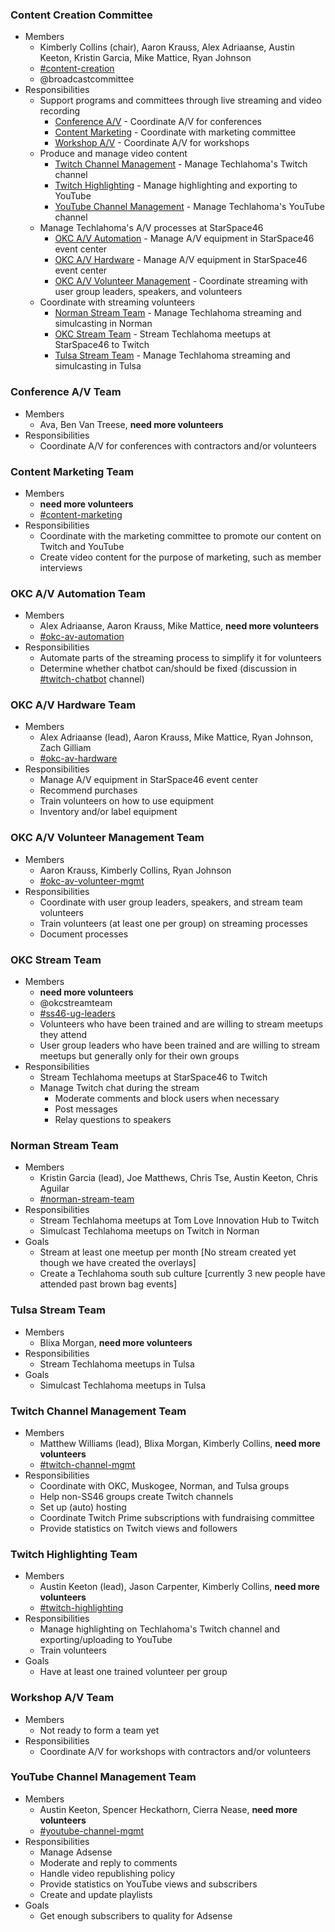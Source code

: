 ### Content Creation Committee
* Members
  * Kimberly Collins (chair), Aaron Krauss, Alex Adriaanse, Austin Keeton, Kristin Garcia, Mike Mattice, Ryan Johnson
  * [#content-creation](https://techlahoma.slack.com/messages/content-creation)
  * @broadcastcommittee
* Responsibilities
  * Support programs and committees through live streaming and video recording
    * [Conference A/V](#conference-av-team) - Coordinate A/V for conferences
    * [Content Marketing](#content-marketing-team) - Coordinate with marketing committee
    * [Workshop A/V](#workshop-av-team) - Coordinate A/V for workshops
  * Produce and manage video content
    * [Twitch Channel Management](#twitch-channel-management-team) - Manage Techlahoma's Twitch channel
    * [Twitch Highlighting](#twitch-highlighting-team) - Manage highlighting and exporting to YouTube
    * [YouTube Channel Management](#youtube-channel-management-team) - Manage Techlahoma's YouTube channel
  * Manage Techlahoma's A/V processes at StarSpace46
    * [OKC A/V Automation](#okc-av-automation-team) - Manage A/V equipment in StarSpace46 event center
    * [OKC A/V Hardware](#okc-av-hardware-team) - Manage A/V equipment in StarSpace46 event center
    * [OKC A/V Volunteer Management](#okc-av-volunteer-management-team) - Coordinate streaming with user group leaders, speakers, and volunteers
  * Coordinate with streaming volunteers
    * [Norman Stream Team](#norman-stream-team) - Manage Techlahoma streaming and simulcasting in Norman
    * [OKC Stream Team](#okc-stream-team) - Stream Techlahoma meetups at StarSpace46 to Twitch
    * [Tulsa Stream Team](#tulsa-stream-team) - Manage Techlahoma streaming and simulcasting in Tulsa

### Conference A/V Team
* Members
  * Ava, Ben Van Treese, **need more volunteers**
* Responsibilities
  * Coordinate A/V for conferences with contractors and/or volunteers

### Content Marketing Team
* Members
  * **need more volunteers**
  * [#content-marketing](https://techlahoma.slack.com/messages/content-marketing)
* Responsibilities
  * Coordinate with the marketing committee to promote our content on Twitch and YouTube
  * Create video content for the purpose of marketing, such as member interviews

### OKC A/V Automation Team
* Members
  * Alex Adriaanse, Aaron Krauss, Mike Mattice, **need more volunteers**
  * [#okc-av-automation](https://techlahoma.slack.com/messages/okc-av-automation)
* Responsibilities
  * Automate parts of the streaming process to simplify it for volunteers
  * Determine whether chatbot can/should be fixed (discussion in [#twitch-chatbot](http://techlahoma.slack.com/messages/twitch-chatbot) channel)

### OKC A/V Hardware Team
* Members
  * Alex Adriaanse (lead), Aaron Krauss, Mike Mattice, Ryan Johnson, Zach Gilliam
  * [#okc-av-hardware](https://techlahoma.slack.com/messages/okc-av-hardware)
* Responsibilities
  * Manage A/V equipment in StarSpace46 event center
  * Recommend purchases
  * Train volunteers on how to use equipment
  * Inventory and/or label equipment

### OKC A/V Volunteer Management Team
* Members
  * Aaron Krauss, Kimberly Collins, Ryan Johnson
  * [#okc-av-volunteer-mgmt](https://techlahoma.slack.com/messages/okc-av-volunteer-mgmt)
* Responsibilities
  * Coordinate with user group leaders, speakers, and stream team volunteers
  * Train volunteers (at least one per group) on streaming processes
  * Document processes

### OKC Stream Team
* Members
  * **need more volunteers**
  * @okcstreamteam
  * [#ss46-ug-leaders](http://techlahoma.slack.com/messages/ss46-ug-leaders)
  * Volunteers who have been trained and are willing to stream meetups they attend
  * User group leaders who have been trained and are willing to stream meetups but generally only for their own groups
* Responsibilities
  * Stream Techlahoma meetups at StarSpace46 to Twitch
  * Manage Twitch chat during the stream
    * Moderate comments and block users when necessary
    * Post messages
    * Relay questions to speakers

### Norman Stream Team
* Members
  * Kristin Garcia (lead), Joe Matthews, Chris Tse, Austin Keeton, Chris Aguilar
  * [#norman-stream-team](http://techlahoma.slack.com/messages/norman-stream-team)
* Responsibilities
  * Stream Techlahoma meetups at Tom Love Innovation Hub to Twitch
  * Simulcast Techlahoma meetups on Twitch in Norman
* Goals
  * Stream at least one meetup per month [No stream created yet though we have created the overlays]
  * Create a Techlahoma south sub culture [currently 3 new people have attended past brown bag events]

### Tulsa Stream Team
* Members
  * Blixa Morgan, **need more volunteers**
* Responsibilities
  * Stream Techlahoma meetups in Tulsa
* Goals
  * Simulcast Techlahoma meetups in Tulsa

### Twitch Channel Management Team
* Members
  * Matthew Williams (lead), Blixa Morgan, Kimberly Collins, **need more volunteers**
  * [#twitch-channel-mgmt](http://techlahoma.slack.com/messages/twitch-channel-mgmt)
* Responsibilities
  * Coordinate with OKC, Muskogee, Norman, and Tulsa groups
  * Help non-SS46 groups create Twitch channels
  * Set up (auto) hosting
  * Coordinate Twitch Prime subscriptions with fundraising committee
  * Provide statistics on Twitch views and followers

### Twitch Highlighting Team
* Members
  * Austin Keeton (lead), Jason Carpenter, Kimberly Collins, **need more volunteers**
  * [#twitch-highlighting](http://techlahoma.slack.com/messages/twitch-highlighting)
* Responsibilities
  * Manage highlighting on Techlahoma's Twitch channel and exporting/uploading to YouTube
  * Train volunteers
* Goals
  * Have at least one trained volunteer per group

### Workshop A/V Team
* Members
  * Not ready to form a team yet
* Responsibilities
  * Coordinate A/V for workshops with contractors and/or volunteers

### YouTube Channel Management Team
* Members
  * Austin Keeton, Spencer Heckathorn, Cierra Nease, **need more volunteers**
  * [#youtube-channel-mgmt](http://techlahoma.slack.com/messages/youtube-channel-mgmt)
* Responsibilities
  * Manage Adsense
  * Moderate and reply to comments
  * Handle video republishing policy
  * Provide statistics on YouTube views and subscribers
  * Create and update playlists
* Goals
  * Get enough subscribers to quality for Adsense
